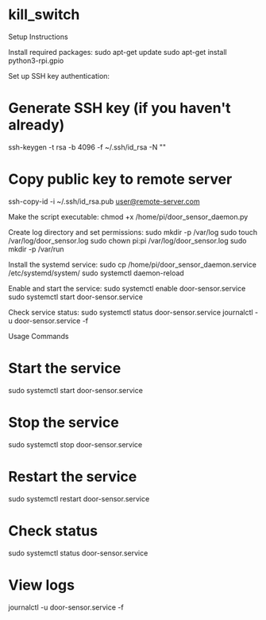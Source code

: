 # kill_switch
Setup Instructions

Install required packages:
sudo apt-get update
sudo apt-get install python3-rpi.gpio


Set up SSH key authentication:
# Generate SSH key (if you haven't already)
ssh-keygen -t rsa -b 4096 -f ~/.ssh/id_rsa -N ""

# Copy public key to remote server
ssh-copy-id -i ~/.ssh/id_rsa.pub user@remote-server.com

Make the script executable:
chmod +x /home/pi/door_sensor_daemon.py

Create log directory and set permissions:
sudo mkdir -p /var/log
sudo touch /var/log/door_sensor.log
sudo chown pi:pi /var/log/door_sensor.log
sudo mkdir -p /var/run

Install the systemd service:
sudo cp /home/pi/door_sensor_daemon.service /etc/systemd/system/
sudo systemctl daemon-reload

Enable and start the service:
sudo systemctl enable door-sensor.service
sudo systemctl start door-sensor.service

Check service status:
sudo systemctl status door-sensor.service
journalctl -u door-sensor.service -f

Usage Commands
# Start the service
sudo systemctl start door-sensor.service

# Stop the service
sudo systemctl stop door-sensor.service

# Restart the service
sudo systemctl restart door-sensor.service

# Check status
sudo systemctl status door-sensor.service

# View logs
journalctl -u door-sensor.service -f
